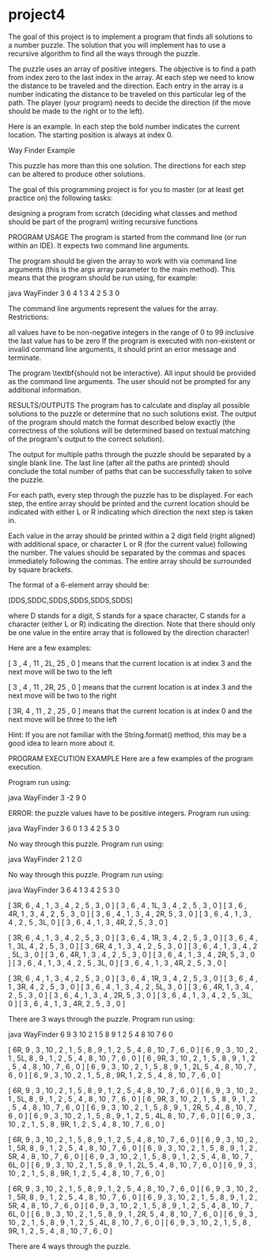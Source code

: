 # project4
The goal of this project is to implement a program that finds all solutions to a number puzzle. The solution that you will implement has to use a recursive algorithm to find all the ways through the puzzle.

The puzzle uses an array of positive integers. The objective is to find a path from index zero to the last index in the array. At each step we need to know the distance to be traveled and the direction. Each entry in the array is a number indicating the distance to be traveled on this particular leg of the path. The player (your program) needs to decide the direction (if the move should be made to the right or to the left).

Here is an example. In each step the bold number indicates the current location. The starting position is always at index 0.

Way Finder Example

This puzzle has more than this one solution. The directions for each step can be altered to produce other solutions.




The goal of this programming project is for you to master (or at least get practice on) the following tasks:

designing a program from scratch (deciding what classes and method should be part of the program)
writing recursive functions

PROGRAM USAGE
The program is started from the command line (or run within an IDE). It expects two command line arguments.

The program should be given the array to work with via command line arguments (this is the args array parameter to the main method). This means that the program should be run using, for example:

java WayFinder 3 6 4 1 3 4 2 5 3 0

The command line arguments represent the values for the array. Restrictions:

all values have to be non-negative integers in the range of 0 to 99 inclusive
the last value has to be zero
If the program is executed with non-existent or invalid command line arguments, it should print an error message and terminate.

The program \textbf{should not be interactive}. All input should be provided as the command line arguments. The user should not be prompted for any additional information.

RESULTS/OUTPUTS
The program has to calculate and display all possible solutions to the puzzle or determine that no such solutions exist. The output of the program should match the format described below exactly (the correctness of the solutions will be determined based on textual matching of the program's output to the correct solution).

The output for multiple paths through the puzzle should be separated by a single blank line. The last line (after all the paths are printed) should conclude the total number of paths that can be successfully taken to solve the puzzle.

For each path, every step through the puzzle has to be displayed. For each step, the entire array should be printed and the current location should be indicated with either L or R indicating which direction the next step is taken in.

Each value in the array should be printed within a 2 digit field (right aligned) with additional space, or character L or R (for the current value) following the number. The values should be separated by the commas and spaces immediately following the commas. The entire array should be surrounded by square brackets.

The format of a 6-element array should be:

[DDS,SDDC,SDDS,SDDS,SDDS,SDDS]

where D stands for a digit, S stands for a space character, C stands for a character (either L or R) indicating the direction. Note that there should only be one value in the entire array that is followed by the direction character!

Here are a few examples:

[ 3 , 4 , 11 , 2L, 25 , 0 ] means that the current location is at index 3 and the next move will be two to the left

[ 3 , 4 , 11 , 2R, 25 , 0 ] means that the current location is at index 3 and the next move will be two to the right

[ 3R, 4 , 11 , 2 , 25 , 0 ] means that the current location is at index 0 and the next move will be three to the left

Hint: If you are not familiar with the String.format() method, this may be a good idea to learn more about it.

PROGRAM EXECUTION EXAMPLE
Here are a few examples of the program execution.

Program run using:

java WayFinder 3 -2 9 0

ERROR: the puzzle values have to be positive integers.
Program run using:

java WayFinder 3 6 0 1 3 4 2 5 3 0

No way through this puzzle.
Program run using:

java WayFinder 2 1 2 0

No way through this puzzle.
Program run using:

java WayFinder 3 6 4 1 3 4 2 5 3 0

[ 3R,  6 ,  4 ,  1 ,  3 ,  4 ,  2 ,  5 ,  3 ,  0 ]
[ 3 ,  6 ,  4 ,  1L,  3 ,  4 ,  2 ,  5 ,  3 ,  0 ]
[ 3 ,  6 ,  4R,  1 ,  3 ,  4 ,  2 ,  5 ,  3 ,  0 ]
[ 3 ,  6 ,  4 ,  1 ,  3 ,  4 ,  2R,  5 ,  3 ,  0 ]
[ 3 ,  6 ,  4 ,  1 ,  3 ,  4 ,  2 ,  5 ,  3L,  0 ]
[ 3 ,  6 ,  4 ,  1 ,  3 ,  4R,  2 ,  5 ,  3 ,  0 ]

[ 3R,  6 ,  4 ,  1 ,  3 ,  4 ,  2 ,  5 ,  3 ,  0 ]
[ 3 ,  6 ,  4 ,  1R,  3 ,  4 ,  2 ,  5 ,  3 ,  0 ]
[ 3 ,  6 ,  4 ,  1 ,  3L,  4 ,  2 ,  5 ,  3 ,  0 ]
[ 3 ,  6R,  4 ,  1 ,  3 ,  4 ,  2 ,  5 ,  3 ,  0 ]
[ 3 ,  6 ,  4 ,  1 ,  3 ,  4 ,  2 ,  5L,  3 ,  0 ]
[ 3 ,  6 ,  4R,  1 ,  3 ,  4 ,  2 ,  5 ,  3 ,  0 ]
[ 3 ,  6 ,  4 ,  1 ,  3 ,  4 ,  2R,  5 ,  3 ,  0 ]
[ 3 ,  6 ,  4 ,  1 ,  3 ,  4 ,  2 ,  5 ,  3L,  0 ]
[ 3 ,  6 ,  4 ,  1 ,  3 ,  4R,  2 ,  5 ,  3 ,  0 ]

[ 3R,  6 ,  4 ,  1 ,  3 ,  4 ,  2 ,  5 ,  3 ,  0 ]
[ 3 ,  6 ,  4 ,  1R,  3 ,  4 ,  2 ,  5 ,  3 ,  0 ]
[ 3 ,  6 ,  4 ,  1 ,  3R,  4 ,  2 ,  5 ,  3 ,  0 ]
[ 3 ,  6 ,  4 ,  1 ,  3 ,  4 ,  2 ,  5L,  3 ,  0 ]
[ 3 ,  6 ,  4R,  1 ,  3 ,  4 ,  2 ,  5 ,  3 ,  0 ]
[ 3 ,  6 ,  4 ,  1 ,  3 ,  4 ,  2R,  5 ,  3 ,  0 ]
[ 3 ,  6 ,  4 ,  1 ,  3 ,  4 ,  2 ,  5 ,  3L,  0 ]
[ 3 ,  6 ,  4 ,  1 ,  3 ,  4R,  2 ,  5 ,  3 ,  0 ]

There are 3 ways through the puzzle.
Program run using:

java WayFinder 6 9 3 10 2 1 5 8 9 1 2 5 4 8 10 7 6 0

[ 6R,  9 ,  3 , 10 ,  2 ,  1 ,  5 ,  8 ,  9 ,  1 ,  2 ,  5 ,  4 ,  8 , 10 ,  7 ,  6 ,  0 ]
[ 6 ,  9 ,  3 , 10 ,  2 ,  1 ,  5L,  8 ,  9 ,  1 ,  2 ,  5 ,  4 ,  8 , 10 ,  7 ,  6 ,  0 ]
[ 6 ,  9R,  3 , 10 ,  2 ,  1 ,  5 ,  8 ,  9 ,  1 ,  2 ,  5 ,  4 ,  8 , 10 ,  7 ,  6 ,  0 ]
[ 6 ,  9 ,  3 , 10 ,  2 ,  1 ,  5 ,  8 ,  9 ,  1 ,  2L,  5 ,  4 ,  8 , 10 ,  7 ,  6 ,  0 ]
[ 6 ,  9 ,  3 , 10 ,  2 ,  1 ,  5 ,  8 ,  9R,  1 ,  2 ,  5 ,  4 ,  8 , 10 ,  7 ,  6 ,  0 ]

[ 6R,  9 ,  3 , 10 ,  2 ,  1 ,  5 ,  8 ,  9 ,  1 ,  2 ,  5 ,  4 ,  8 , 10 ,  7 ,  6 ,  0 ]
[ 6 ,  9 ,  3 , 10 ,  2 ,  1 ,  5L,  8 ,  9 ,  1 ,  2 ,  5 ,  4 ,  8 , 10 ,  7 ,  6 ,  0 ]
[ 6 ,  9R,  3 , 10 ,  2 ,  1 ,  5 ,  8 ,  9 ,  1 ,  2 ,  5 ,  4 ,  8 , 10 ,  7 ,  6 ,  0 ]
[ 6 ,  9 ,  3 , 10 ,  2 ,  1 ,  5 ,  8 ,  9 ,  1 ,  2R,  5 ,  4 ,  8 , 10 ,  7 ,  6 ,  0 ]
[ 6 ,  9 ,  3 , 10 ,  2 ,  1 ,  5 ,  8 ,  9 ,  1 ,  2 ,  5 ,  4L,  8 , 10 ,  7 ,  6 ,  0 ]
[ 6 ,  9 ,  3 , 10 ,  2 ,  1 ,  5 ,  8 ,  9R,  1 ,  2 ,  5 ,  4 ,  8 , 10 ,  7 ,  6 ,  0 ]

[ 6R,  9 ,  3 , 10 ,  2 ,  1 ,  5 ,  8 ,  9 ,  1 ,  2 ,  5 ,  4 ,  8 , 10 ,  7 ,  6 ,  0 ]
[ 6 ,  9 ,  3 , 10 ,  2 ,  1 ,  5R,  8 ,  9 ,  1 ,  2 ,  5 ,  4 ,  8 , 10 ,  7 ,  6 ,  0 ]
[ 6 ,  9 ,  3 , 10 ,  2 ,  1 ,  5 ,  8 ,  9 ,  1 ,  2 ,  5R,  4 ,  8 , 10 ,  7 ,  6 ,  0 ]
[ 6 ,  9 ,  3 , 10 ,  2 ,  1 ,  5 ,  8 ,  9 ,  1 ,  2 ,  5 ,  4 ,  8 , 10 ,  7 ,  6L,  0 ]
[ 6 ,  9 ,  3 , 10 ,  2 ,  1 ,  5 ,  8 ,  9 ,  1 ,  2L,  5 ,  4 ,  8 , 10 ,  7 ,  6 ,  0 ]
[ 6 ,  9 ,  3 , 10 ,  2 ,  1 ,  5 ,  8 ,  9R,  1 ,  2 ,  5 ,  4 ,  8 , 10 ,  7 ,  6 ,  0 ]

[ 6R,  9 ,  3 , 10 ,  2 ,  1 ,  5 ,  8 ,  9 ,  1 ,  2 ,  5 ,  4 ,  8 , 10 ,  7 ,  6 ,  0 ]
[ 6 ,  9 ,  3 , 10 ,  2 ,  1 ,  5R,  8 ,  9 ,  1 ,  2 ,  5 ,  4 ,  8 , 10 ,  7 ,  6 ,  0 ]
[ 6 ,  9 ,  3 , 10 ,  2 ,  1 ,  5 ,  8 ,  9 ,  1 ,  2 ,  5R,  4 ,  8 , 10 ,  7 ,  6 ,  0 ]
[ 6 ,  9 ,  3 , 10 ,  2 ,  1 ,  5 ,  8 ,  9 ,  1 ,  2 ,  5 ,  4 ,  8 , 10 ,  7 ,  6L,  0 ]
[ 6 ,  9 ,  3 , 10 ,  2 ,  1 ,  5 ,  8 ,  9 ,  1 ,  2R,  5 ,  4 ,  8 , 10 ,  7 ,  6 ,  0 ]
[ 6 ,  9 ,  3 , 10 ,  2 ,  1 ,  5 ,  8 ,  9 ,  1 ,  2 ,  5 ,  4L,  8 , 10 ,  7 ,  6 ,  0 ]
[ 6 ,  9 ,  3 , 10 ,  2 ,  1 ,  5 ,  8 ,  9R,  1 ,  2 ,  5 ,  4 ,  8 , 10 ,  7 ,  6 ,  0 ]

There are 4 ways through the puzzle.

